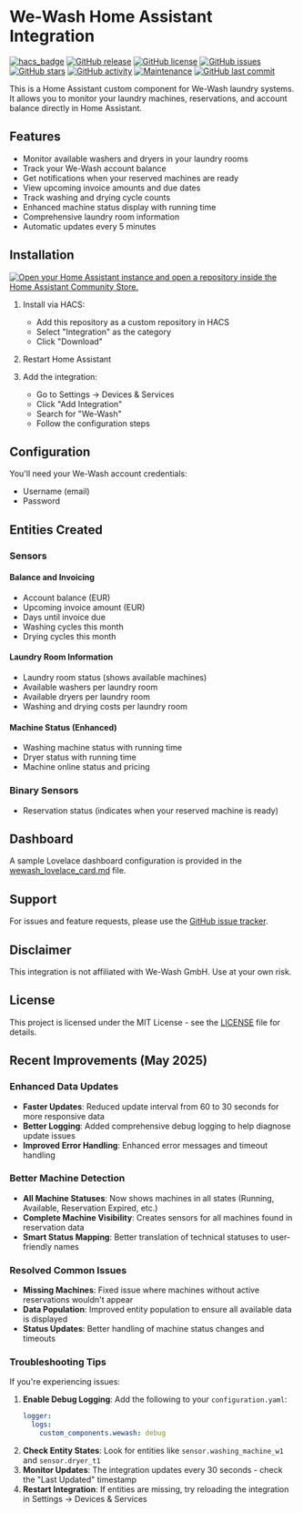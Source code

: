 # We-Wash Home Assistant Integration

[![hacs_badge](https://img.shields.io/badge/HACS-Custom-41BDF5.svg)](https://github.com/hacs/integration)
[![GitHub release](https://img.shields.io/github/v/release/Agent-CNY/wewash_hacs?include_prereleases&style=flat-square)](https://github.com/Agent-CNY/wewash_hacs/releases)
[![GitHub license](https://img.shields.io/github/license/Agent-CNY/wewash_hacs?style=flat-square)](LICENSE)
[![GitHub issues](https://img.shields.io/github/issues/Agent-CNY/wewash_hacs?style=flat-square)](https://github.com/Agent-CNY/wewash_hacs/issues)
[![GitHub stars](https://img.shields.io/github/stars/Agent-CNY/wewash_hacs?style=flat-square)](https://github.com/Agent-CNY/wewash_hacs/stargazers)
[![GitHub activity](https://img.shields.io/github/commit-activity/m/Agent-CNY/wewash_hacs?style=flat-square)](https://github.com/Agent-CNY/wewash_hacs/commits)
[![Maintenance](https://img.shields.io/maintenance/yes/2025?style=flat-square)](https://github.com/Agent-CNY/wewash_hacs/commits)
[![GitHub last commit](https://img.shields.io/github/last-commit/Agent-CNY/wewash_hacs?style=flat-square)](https://github.com/Agent-CNY/wewash_hacs/commits)

This is a Home Assistant custom component for We-Wash laundry systems. It allows you to monitor your laundry machines, reservations, and account balance directly in Home Assistant.

## Features

- Monitor available washers and dryers in your laundry rooms
- Track your We-Wash account balance
- Get notifications when your reserved machines are ready
- View upcoming invoice amounts and due dates
- Track washing and drying cycle counts
- Enhanced machine status display with running time
- Comprehensive laundry room information
- Automatic updates every 5 minutes

## Installation

[![Open your Home Assistant instance and open a repository inside the Home Assistant Community Store.](https://my.home-assistant.io/badges/hacs_repository.svg)](https://my.home-assistant.io/redirect/hacs_repository/?owner=Agent-CNY&repository=wewash_hacs&category=integration)

1. Install via HACS:
   - Add this repository as a custom repository in HACS
   - Select "Integration" as the category
   - Click "Download"

2. Restart Home Assistant

3. Add the integration:
   - Go to Settings -> Devices & Services
   - Click "Add Integration"
   - Search for "We-Wash"
   - Follow the configuration steps

## Configuration

You'll need your We-Wash account credentials:
- Username (email)
- Password

## Entities Created

### Sensors

#### Balance and Invoicing
- Account balance (EUR)
- Upcoming invoice amount (EUR)
- Days until invoice due
- Washing cycles this month
- Drying cycles this month

#### Laundry Room Information
- Laundry room status (shows available machines)
- Available washers per laundry room
- Available dryers per laundry room
- Washing and drying costs per laundry room

#### Machine Status (Enhanced)
- Washing machine status with running time
- Dryer status with running time
- Machine online status and pricing

### Binary Sensors
- Reservation status (indicates when your reserved machine is ready)

## Dashboard

A sample Lovelace dashboard configuration is provided in the [wewash_lovelace_card.md](wewash_lovelace_card.md) file.

## Support

For issues and feature requests, please use the [GitHub issue tracker](https://github.com/Agent-CNY/wewash_hacs/issues).

## Disclaimer

This integration is not affiliated with We-Wash GmbH. Use at your own risk.

## License

This project is licensed under the MIT License - see the [LICENSE](LICENSE) file for details.

## Recent Improvements (May 2025)

### Enhanced Data Updates
- **Faster Updates**: Reduced update interval from 60 to 30 seconds for more responsive data
- **Better Logging**: Added comprehensive debug logging to help diagnose update issues
- **Improved Error Handling**: Enhanced error messages and timeout handling

### Better Machine Detection
- **All Machine Statuses**: Now shows machines in all states (Running, Available, Reservation Expired, etc.)
- **Complete Machine Visibility**: Creates sensors for all machines found in reservation data
- **Smart Status Mapping**: Better translation of technical statuses to user-friendly names

### Resolved Common Issues
- **Missing Machines**: Fixed issue where machines without active reservations wouldn't appear
- **Data Population**: Improved entity population to ensure all available data is displayed
- **Status Updates**: Better handling of machine status changes and timeouts

### Troubleshooting Tips
If you're experiencing issues:
1. **Enable Debug Logging**: Add the following to your `configuration.yaml`:
   ```yaml
   logger:
     logs:
       custom_components.wewash: debug
   ```
2. **Check Entity States**: Look for entities like `sensor.washing_machine_w1` and `sensor.dryer_t1`
3. **Monitor Updates**: The integration updates every 30 seconds - check the "Last Updated" timestamp
4. **Restart Integration**: If entities are missing, try reloading the integration in Settings → Devices & Services
